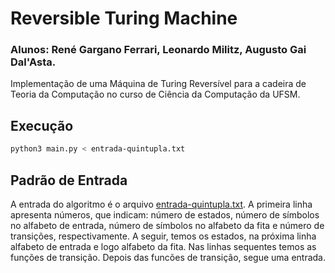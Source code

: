 # Reversible Turing Machine

### Alunos: René Gargano Ferrari, Leonardo Militz, Augusto Gai Dal'Asta.

Implementação de uma Máquina de Turing Reversível para a cadeira de Teoria da Computação no curso de Ciência da Computação da UFSM.

## Execução
```bash
python3 main.py < entrada-quintupla.txt
```

## Padrão de Entrada

A entrada do algoritmo é o arquivo [entrada-quintupla.txt](https://github.com/rgferrari/Reversible-Turing-Machine/blob/main/entrada-quintupla.txt). A primeira linha apresenta números, que indicam: número de estados, número de símbolos no alfabeto de entrada, número de símbolos no alfabeto da fita e número de transições, respectivamente. A seguir, temos os estados, na próxima linha alfabeto de entrada e logo alfabeto da fita. Nas linhas sequentes temos as funções de transição. Depois das funcões de transição, segue uma entrada.
